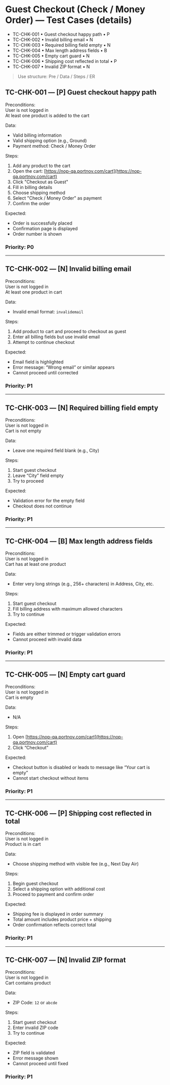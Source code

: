 # Guest Checkout (Check / Money Order) — Test Cases (details)
- TC-CHK-001 • Guest checkout happy path • P
- TC-CHK-002 • Invalid billing email • N
- TC-CHK-003 • Required billing field empty • N
- TC-CHK-004 • Max length address fields • B
- TC-CHK-005 • Empty cart guard • N
- TC-CHK-006 • Shipping cost reflected in total • P
- TC-CHK-007 • Invalid ZIP format • N

> Use structure: Pre / Data / Steps / ER

## TC-CHK-001 — [P] Guest checkout happy path

Preconditions:  
User is not logged in  
At least one product is added to the cart

Data:  
- Valid billing information  
- Valid shipping option (e.g., Ground)  
- Payment method: Check / Money Order

Steps:  
1) Add any product to the cart  
2) Open the cart: [https://nop-qa.portnov.com/cart](https://nop-qa.portnov.com/cart)  
3) Click "Checkout as Guest"  
4) Fill in billing details  
5) Choose shipping method  
6) Select "Check / Money Order" as payment  
7) Confirm the order

Expected:  
- Order is successfully placed  
- Confirmation page is displayed  
- Order number is shown

### Priority: P0

---

## TC-CHK-002 — [N] Invalid billing email

Preconditions:  
User is not logged in  
At least one product in cart

Data:  
- Invalid email format: `invalidemail`

Steps:  
1) Add product to cart and proceed to checkout as guest  
2) Enter all billing fields but use invalid email  
3) Attempt to continue checkout

Expected:  
- Email field is highlighted  
- Error message: “Wrong email” or similar appears  
- Cannot proceed until corrected

### Priority: P1

---

## TC-CHK-003 — [N] Required billing field empty

Preconditions:  
User is not logged in  
Cart is not empty

Data:  
- Leave one required field blank (e.g., City)

Steps:  
1) Start guest checkout  
2) Leave “City” field empty  
3) Try to proceed

Expected:  
- Validation error for the empty field  
- Checkout does not continue

### Priority: P1

---

## TC-CHK-004 — [B] Max length address fields

Preconditions:  
User is not logged in  
Cart has at least one product

Data:  
- Enter very long strings (e.g., 256+ characters) in Address, City, etc.

Steps:  
1) Start guest checkout  
2) Fill billing address with maximum allowed characters  
3) Try to continue

Expected:  
- Fields are either trimmed or trigger validation errors  
- Cannot proceed with invalid data

### Priority: P1

---

## TC-CHK-005 — [N] Empty cart guard

Preconditions:  
User is not logged in  
Cart is empty

Data:  
- N/A

Steps:  
1) Open [https://nop-qa.portnov.com/cart](https://nop-qa.portnov.com/cart)  
2) Click “Checkout”

Expected:  
- Checkout button is disabled or leads to message like “Your cart is empty”  
- Cannot start checkout without items

### Priority: P1

---

## TC-CHK-006 — [P] Shipping cost reflected in total

Preconditions:  
User is not logged in  
Product is in cart

Data:  
- Choose shipping method with visible fee (e.g., Next Day Air)

Steps:  
1) Begin guest checkout  
2) Select a shipping option with additional cost  
3) Proceed to payment and confirm order

Expected:  
- Shipping fee is displayed in order summary  
- Total amount includes product price + shipping  
- Order confirmation reflects correct total

### Priority: P1

---

## TC-CHK-007 — [N] Invalid ZIP format

Preconditions:  
User is not logged in  
Cart contains product

Data:  
- ZIP Code: `12` or `abcde`

Steps:  
1) Start guest checkout  
2) Enter invalid ZIP code  
3) Try to continue

Expected:  
- ZIP field is validated  
- Error message shown  
- Cannot proceed until fixed

### Priority: P1
